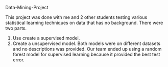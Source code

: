 Data-Mining-Project

This project was done with me and 2 other students testing various statistical learning techniques on data that has no background. There were two parts.
1. Use create a supervised model.
2. Create a unsupervised model.
Both models were on different datasets and no descriptions was provided. Our team ended up using a random forest model for supervised learning because it provided the best test error.
